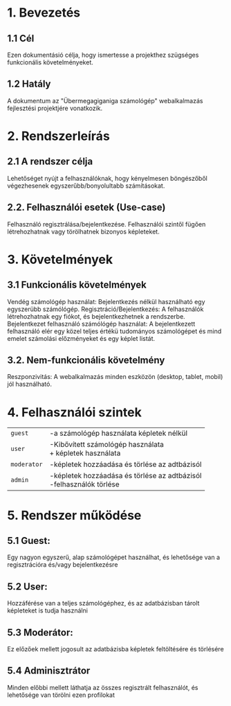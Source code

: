 # 1. Bevezetés

## 1.1 Cél
Ezen dokumentásió célja, hogy ismertesse a projekthez szügséges funkcionális követelményeket.
  
## 1.2 Hatály
A dokumentum az "Übermegagiganiga számológép" webalkalmazás fejlesztési projektjére vonatkozik.
	
# 2. Rendszerleírás

## 2.1 A rendszer célja
Lehetőséget nyújt a felhasználóknak, hogy kényelmesen böngészőből végezhesenek egyszerűbb/bonyolultabb számításokat.
	
## 2.2. Felhasználói esetek (Use-case)
Felhasználó regisztrálása/bejelentkezése.
Felhasználói szintől fügően létrehozhatnak vagy törölhatnek bizonyos képleteket.

# 3. Követelmények

## 3.1 Funkcionális követelmények
	
Vendég számológép használat: Bejelentkezés nélkül használható egy egyszerübb számólógép.
Regisztráció/Bejelentkezés: A felhasználók létrehozhatnak egy fiókot, és bejelentkezhetnek a rendszerbe.
Bejelentkezet felhasználó számólógép használat: A bejelentkezett felhasználó elér egy közel teljes értékü tudományos számológépet és mind emelet számolási előzményeket és egy képlet listát.  

## 3.2. Nem-funkcionális követelmény

Reszponzivitás: A webalkalmazás minden eszközön (desktop, tablet, mobil) jól használható.


# 4. Felhasználói szintek
|           |                                                  |
| --- | --- |
| `guest` | -a számológép használata képletek nélkül |
| `user` | -Kibővített számológép használata <br> + képletek használata|
| `moderator` | -képletek hozzáadása és törlése az adtbázisól |
| `admin` | -képletek hozzáadása és törlése az adtbázisól <br> -felhasználók törlése |


# 5. Rendszer működése

## 5.1 Guest: 
Egy nagyon egyszerű, alap számológépet használhat, és lehetősége van a regisztrációra és/vagy bejelentkezésre

## 5.2 User:
Hozzáférése van a teljes számológéphez, és az adatbázisban tárolt képleteket is tudja használni

## 5.3 Moderátor:
Ez előzőek mellett jogosult az adatbázisba képletek feltöltésére és törlésére

## 5.4 Adminisztrátor
Minden előbbi mellett láthatja az összes regisztrált felhasználót, és lehetősége van törölni ezen profilokat
